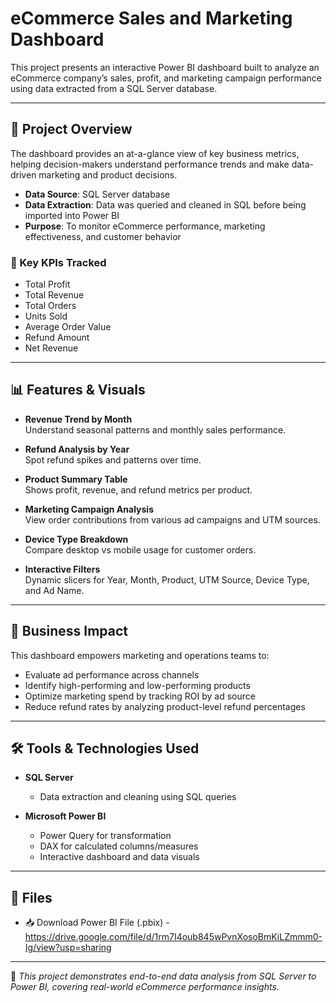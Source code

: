 # eCommerce Sales and Marketing Dashboard

This project presents an interactive Power BI dashboard built to analyze an eCommerce company’s sales, profit, and marketing campaign performance using data extracted from a SQL Server database.

---

## 📌 Project Overview

The dashboard provides an at-a-glance view of key business metrics, helping decision-makers understand performance trends and make data-driven marketing and product decisions.

- **Data Source**: SQL Server database
- **Data Extraction**: Data was queried and cleaned in SQL before being imported into Power BI
- **Purpose**: To monitor eCommerce performance, marketing effectiveness, and customer behavior

### 🧩 Key KPIs Tracked
- Total Profit
- Total Revenue
- Total Orders
- Units Sold
- Average Order Value
- Refund Amount
- Net Revenue

---

## 📊 Features & Visuals

- **Revenue Trend by Month**  
  Understand seasonal patterns and monthly sales performance.

- **Refund Analysis by Year**  
  Spot refund spikes and patterns over time.

- **Product Summary Table**  
  Shows profit, revenue, and refund metrics per product.

- **Marketing Campaign Analysis**  
  View order contributions from various ad campaigns and UTM sources.

- **Device Type Breakdown**  
  Compare desktop vs mobile usage for customer orders.

- **Interactive Filters**  
  Dynamic slicers for Year, Month, Product, UTM Source, Device Type, and Ad Name.

---

## 🧠 Business Impact

This dashboard empowers marketing and operations teams to:
- Evaluate ad performance across channels
- Identify high-performing and low-performing products
- Optimize marketing spend by tracking ROI by ad source
- Reduce refund rates by analyzing product-level refund percentages

---

## 🛠️ Tools & Technologies Used

- **SQL Server**
  - Data extraction and cleaning using SQL queries

- **Microsoft Power BI**
  - Power Query for transformation
  - DAX for calculated columns/measures
  - Interactive dashboard and data visuals

---

## 📁 Files

- 📥 Download Power BI File (.pbix) - https://drive.google.com/file/d/1rm7I4oub845wPvnXosoBmKiLZmmm0-Ig/view?usp=sharing

---

📌 *This project demonstrates end-to-end data analysis from SQL Server to Power BI, covering real-world eCommerce performance insights.*
